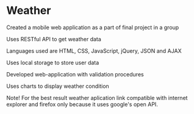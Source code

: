# Weather
Created a mobile web application as a part of final project in a group

Uses RESTful API to get weather data

Languages used are HTML, CSS, JavaScript, jQuery, JSON and AJAX

Uses local storage to store user data

Developed web-application with validation procedures

Uses charts to display weather condition

Note! For the best result weather aplication link compatible with internet explorer and firefox only because it uses google's open API.

